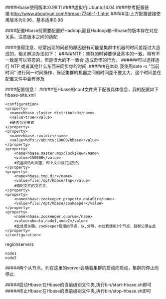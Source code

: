 ####Hbase使用版本:0.98.11
####虚拟机:Ubuntu14.04
####参考配置链接:http://www.aboutyun.com/thread-7746-1-1.html
#####注:上方配置链接使用版本为0.96，基本适用0.98

####配置Hbase前需要配置好Hadoop,而且Hadoop和HBbase的版本存在对应关系，注意版本之间的适配

####值得注意、经常出现的问题的原因很有可能是集群中机器的时间差距过大造成的，相关解决办法如下：
#####NTP：集群的时钟要保证基本的一致。稍有不一致是可以容忍的，但是很大的不一致会 造成奇怪的行为。 
######可以选择运行 NTP 或者其他什么东西来同步你的时间.
######在本处 我使用date -s "当前时间" 进行同一时间操作，保证集群的机器之间的时间差不要太大，这个时间差在配置文件中会有涉及

####配置信息：
#####在Hbase的conf文件夹下配置具体信息，我的配置如下
hbase-site.xml

    <configuration>
    <property>
      <name>hbase.cluster.distributed</name>
      <value>true</value>
      #是否为分布式
    </property>
    <property>
      <name>hbase.rootdir</name>
      <value>hdfs://ubuntu:19000/hbase</value>
    </property>
    <property>
        <name>hbase.master.maxclockskew</name>
        <value>150000</value>
        #机器间的时间差，即上文中我们提到的
    </property>
    <property>
        <name>hbase.tmp.dir</name>
        <value>file:/opt/hbase/tmp</value>
        #临时文件的文件夹
    </property>
    <property>
        <name>hbase.zookeeper.property.dataDir</name>
        <value>file:/opt/hbase/zookeeper</value>
    </property>
    <property>
        <name>hbase.zookeeper.quorum</name>
        <value>ubuntu,node1,node2</value>
        #此处很关键，zookeeper管理的节点，以,分隔，本处我使用3个节点，就都记录在此
    </property>
    </configuration>

regionservers

    node1
    node2
#####两个从节点，列在这里的server会随着集群的启动而启动，集群的停止而停止.

#####启动Hbase:在Hbase的当前级别文件夹,执行bin/start-hbase.sh即可
#####终止Hbase:在Hbase的当前级别文件夹,执行bin/stop-hbase.sh即可


